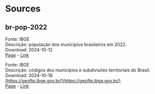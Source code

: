 # Sources

## br-pop-2022

Fonte: IBGE  
Descrição: população dos municípios brasileiros em 2022.  
Download: 2024-10-12  
[Page](https://www.ibge.gov.br/estatisticas/sociais/populacao/22827-censo-demografico-2022.html?edicao=35938&t=resultados) - [Link](https://view.officeapps.live.com/op/view.aspx?src=https%3A%2F%2Fftp.ibge.gov.br%2FCensos%2FCenso_Demografico_2022%2FPrevia_da_Populacao%2FPOP2022_Municipios_20230622.xls&wdOrigin=BROWSELINK)  

Fonte: IBGE  
Descrição: códigos dos municípios e subdivisões territoriais do Brasil.  
Download: 2024-10-18  
[https://geoftp.ibge.gov.br/](https://geoftp.ibge.gov.br/)  
[Page](https://www.ibge.gov.br/explica/codigos-dos-municipios.php) - [Link](https://geoftp.ibge.gov.br/organizacao_do_territorio/estrutura_territorial/divisao_territorial/2022/DTB_2022.zip)  
